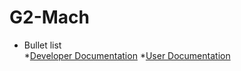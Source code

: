 # G2-Mach

* Bullet list     
  *[Developer Documentation](https://docs.google.com/document/d/1gnNVMqtNsWslg8v1etDa2f67bCEA77rC3mZrDD6Evec/edit?usp=sharing)
  *[User Documentation](https://docs.google.com/document/d/1ZCqiwT9YZLqTZt9SD4zjenlL-eDpkUDEksQ1yRAf7_0/edit?usp=sharing)
